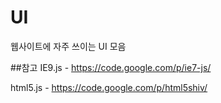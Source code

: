 UI
==

웹사이트에 자주 쓰이는 UI 모음

##참고 
IE9.js - https://code.google.com/p/ie7-js/

html5.js - https://code.google.com/p/html5shiv/
